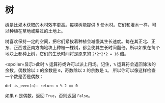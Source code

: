 # 树
[树](objects/tree)是比灌木获取的木材效率更高。每棵树能提供 5 份木材。它们和灌木一样，可以种植在草地或耕过的土地上。

树喜欢保持一定的空间，把它们紧挨着种植会减慢其生长速度。每在其正北、正东、正西或正南方向地块上种植一棵树，都会使其生长时间翻倍。所以如果在每个地块上都种上树，它们的生长时间将是原来的 `2*2*2*2 = 16` 倍。

<spoiler=显示>此时 `%` 运算符或许可以派上用场。记住，`%` 运算符会返回除法的余数。偶数除以 `2` 的余数是 `0`，奇数除以 `2` 的余数是 `1`。
所以你可以像这样检查一个数是否是偶数：

`def is_even(n):
	return n % 2 == 0`

如果 n 是偶数，返回 `True`，否则返回 `False`。
</spoiler>